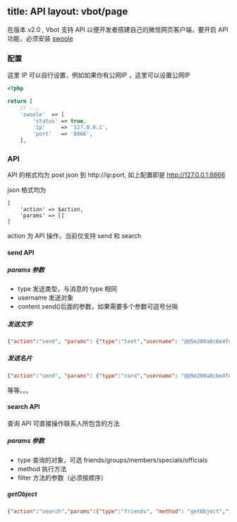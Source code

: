 title: API
layout: vbot/page
---

在版本 v2.0 , Vbot 支持 API 以便开发者搭建自己的微信网页客户端，要开启 API 功能，必须安装 [swoole](http://www.swoole.com)

### 配置

这里 IP 可以自行设置，例如如果你有公网IP ，这里可以设置公网IP

```php
<?php

return [
    // ...
    'swoole'  => [
        'status' => true,
        'ip'     => '127.0.0.1',
        'port'   => '8866',
    ],
```

### API

API 的格式均为 post json 到 http://ip:port, 如上配置即是 http://127.0.0.1:8866

json 格式均为 

```
[
    'action' => $action,
    'params' => []
]
```

action 为 API 操作，当前仅支持 send 和 search

#### send API

##### params 参数

- type 发送类型，与消息的 type 相同
- username 发送对象
- content send()后面的参数，如果需要多个参数可逗号分隔

##### 发送文字

```json
{"action":"send", "params": {"type":"text","username": "@@5e200a8c6e4fefcc7e5f86ebf6b585c85bb8dd066c32a3b28b4b5cf49cb5d6e5", "content":"hi, this is from api"}}
```

##### 发送名片

```json
{"action":"send", "params": {"type":"card","username": "@@5e200a8c6e4fefcc7e5f86ebf6b585c85bb8dd066c32a3b28b4b5cf49cb5d6e5", "content":"hanson1994,API 测试"}}
```

等等。。。

#### search API

查询 API 可直接操作联系人所包含的方法

##### params 参数

- type 查询的对象，可选 friends/groups/members/specials/officials
- method 执行方法
- filter 方法的参数（必须按顺序）

##### getObject 

```json
{"action":"search","params":{"type":"friends", "method": "getObject","filter":["HanSon","NickName",false,true]}}
```